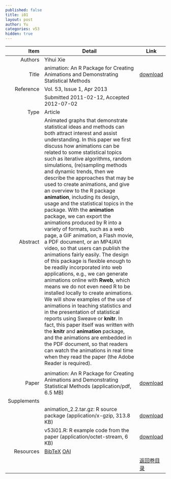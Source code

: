 ```yaml
---
published: false
title: i01
layout: post
author: Yu
categories: v53
hidden: true
---
```


| Item | Detail | Link |
|---:|---|---|
| Authors | Yihui Xie| |
| Title |animation: An R Package for Creating Animations and Demonstrating Statistical Methods | [download](http://www.jstatsoft.org/v53/i01/paper) |
| Reference |Vol. 53, Issue 1, Apr 2013 | |
| | Submitted 2011-02-12, Accepted 2012-07-02| | 
| Type | Article| |
| Abstract | Animated graphs that demonstrate statistical ideas and methods can both attract interest and assist understanding. In this paper we first discuss how animations can be related to some statistical topics such as iterative algorithms, random simulations, (re)sampling methods and dynamic trends, then we describe the approaches that may be used to create animations, and give an overview to the R package <b>animation</b>, including its design, usage and the statistical topics in the package. With the <b>animation</b> package, we can export the animations produced by R into a variety of formats, such as a web page, a GIF animation, a Flash movie, a PDF document, or an MP4/AVI video, so that users can publish the animations fairly easily. The design of this package is flexible enough to be readily incorporated into web applications, e.g., we can generate animations online with <b>Rweb</b>, which means we do not even need R to be installed locally to create animations. We will show examples of the use of animations in teaching statistics and in the presentation of statistical reports using Sweave or <b>knitr</b>. In fact, this paper itself was written with the <b>knitr</b> and <b>animation</b> package, and the animations are embedded in the PDF document, so that readers can watch the animations in real time when they read the paper (the Adobe Reader is required).
| |
| Paper | animation: An R Package for Creating Animations and Demonstrating Statistical Methods  (application/pdf, 6.5 MB)| [download](http://www.jstatsoft.org/v53/i01/paper) |
| Supplements | | |
| |animation_2.2.tar.gz: R source package  (application/x-gzip, 313.8 KB)|  [download](http://www.jstatsoft.org/v53/i01/supp/1) |
| |v53i01.R: R example code from the paper  (application/octet-stream, 6 KB)|  [download](http://www.jstatsoft.org/v53/i01/supp/2) |
| Resources | [BibTeX](http://www.jstatsoft.org/v53/i01/bibtex) [OAI](http://www.jstatsoft.org/oai?verb=GetRecord&identifier=oai.jstatsoft/v53/i01&prefix=oai_dc)| |
| |  | [返回卷目录]({{site.baseurl}}/volume/v53.html) |